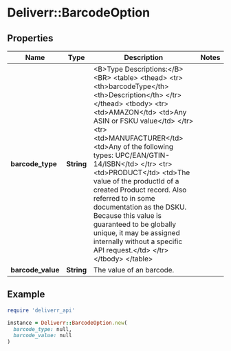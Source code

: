 # Deliverr::BarcodeOption

## Properties

| Name | Type | Description | Notes |
| ---- | ---- | ----------- | ----- |
| **barcode_type** | **String** | &lt;B&gt;Type Descriptions:&lt;/B&gt;&lt;BR&gt; &lt;table&gt; &lt;thead&gt; &lt;tr&gt; &lt;th&gt;barcodeType&lt;/th&gt; &lt;th&gt;Description&lt;/th&gt; &lt;/tr&gt; &lt;/thead&gt; &lt;tbody&gt; &lt;tr&gt; &lt;td&gt;AMAZON&lt;/td&gt; &lt;td&gt;Any ASIN or FSKU value&lt;/td&gt; &lt;/tr&gt; &lt;tr&gt; &lt;td&gt;MANUFACTURER&lt;/td&gt; &lt;td&gt;Any of the following types: UPC/EAN/GTIN-14/ISBN&lt;/td&gt; &lt;/tr&gt; &lt;tr&gt; &lt;td&gt;PRODUCT&lt;/td&gt; &lt;td&gt;The value of the productId of a created Product record. Also referred to in some documentation as the DSKU. Because this value is guaranteed to be globally unique, it may be assigned internally without a specific API request.&lt;/td&gt; &lt;/tr&gt; &lt;/tbody&gt; &lt;/table&gt; |  |
| **barcode_value** | **String** | The value of an barcode. |  |

## Example

```ruby
require 'deliverr_api'

instance = Deliverr::BarcodeOption.new(
  barcode_type: null,
  barcode_value: null
)
```

